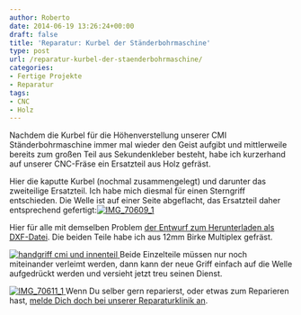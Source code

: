 ```yaml
---
author: Roberto
date: 2014-06-19 13:26:24+00:00
draft: false
title: 'Reparatur: Kurbel der Ständerbohrmaschine'
type: post
url: /reparatur-kurbel-der-staenderbohrmaschine/
categories:
- Fertige Projekte
- Reparatur
tags:
- CNC
- Holz
---
```


Nachdem die Kurbel für die Höhenverstellung unserer CMI Ständerbohrmaschine immer mal wieder den Geist aufgibt und mittlerweile bereits zum großen Teil aus Sekundenkleber besteht, habe ich kurzerhand auf unserer CNC-Fräse ein Ersatzteil aus Holz gefräst.<!-- more -->

Hier die kaputte Kurbel (nochmal zusammengelegt) und darunter das zweiteilige Ersatzteil. Ich habe mich diesmal für einen Sterngriff entschieden. Die Welle ist auf einer Seite abgeflacht, das Ersatzteil daher entsprechend gefertigt:[![IMG_70609_1](/wp-content/uploads/2014/06/IMG_70609_1-300x225.jpg)
](/wp-content/uploads/2014/06/IMG_70609_1.jpg)

Hier für alle mit demselben Problem [der Entwurf zum Herunterladen als DXF-Datei](/wp-content/uploads/2014/06/handgriff-cmi-und-innenteil.dxf). Die beiden Teile habe ich aus 12mm Birke Multiplex gefräst.

[![handgriff cmi und innenteil](/wp-content/uploads/2014/06/handgriff-cmi-und-innenteil-300x214.png)
](/wp-content/uploads/2014/06/handgriff-cmi-und-innenteil.png)Beide Einzelteile müssen nur noch miteinander verleimt werden, dann kann der neue Griff einfach auf die Welle aufgedrückt werden und versieht jetzt treu seinen Dienst.

[![IMG_70611_1](/wp-content/uploads/2014/06/IMG_70611_1-300x225.jpg)
](/wp-content/uploads/2014/06/IMG_70611_1.jpg)Wenn Du selber gern reparierst, oder etwas zum Reparieren hast, [melde Dich doch bei unserer Reparaturklinik an](/reparaturklinik/).

